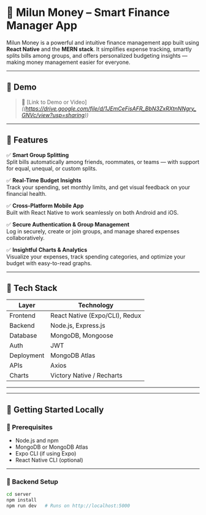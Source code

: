 # 💸 Milun Money – Smart Finance Manager App

Milun Money is a powerful and intuitive finance management app built using **React Native** and the **MERN stack**. It simplifies expense tracking, smartly splits bills among groups, and offers personalized budgeting insights — making money management easier for everyone.

---

## 📱 Demo

> 🔗 [Link to Demo or Video] *((https://drive.google.com/file/d/1JEmCeFisAFR_BbN3ZxRXtnNNgry_GNVc/view?usp=sharing))*

---

## 🎯 Features

✅ **Smart Group Splitting**  
Split bills automatically among friends, roommates, or teams — with support for equal, unequal, or custom splits.

✅ **Real-Time Budget Insights**  
Track your spending, set monthly limits, and get visual feedback on your financial health.

✅ **Cross-Platform Mobile App**  
Built with React Native to work seamlessly on both Android and iOS.

✅ **Secure Authentication & Group Management**  
Log in securely, create or join groups, and manage shared expenses collaboratively.

✅ **Insightful Charts & Analytics**  
Visualize your expenses, track spending categories, and optimize your budget with easy-to-read graphs.

---

## 🧠 Tech Stack

| Layer         | Technology                     |
|---------------|--------------------------------|
| Frontend      | React Native (Expo/CLI), Redux |
| Backend       | Node.js, Express.js            |
| Database      | MongoDB, Mongoose              |
| Auth          | JWT                            |
| Deployment    | MongoDB Atlas   |
| APIs          | Axios                          |
| Charts        | Victory Native / Recharts      |

---


---

## 🧪 Getting Started Locally

### 🔧 Prerequisites

- Node.js and npm
- MongoDB or MongoDB Atlas
- Expo CLI (if using Expo)
- React Native CLI (optional)

---

### 🚀 Backend Setup

```bash
cd server
npm install
npm run dev   # Runs on http://localhost:5000


